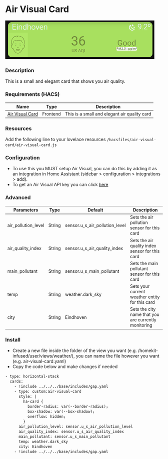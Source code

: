 # Air Visual Card
![Homekit Infused](../images/air-visual-card.png)

### Description
This is a small and elegant card that shows you air quality.

### Requirements (HACS)
| Name | Type  | Description |
|----------------------------------|-------------|---------------------------------------------------------------------------------------------------------------------------------------------------------------------------------------------------------|
| [Air Visual Card](https://github.com/dnguyen800/air-visual-card) | Frontend | This is a small and elegant air quality card |

### Resources
Add the following line to your lovelace resources 
```/hacsfiles/air-visual-card/air-visual-card.js```

### Configuration
- To use this you MUST setup Air Visual, you can do this by adding it as an integration in Home Assistant (sidebar > configuration > integrations > add).
- To get an Air Visual API key you can click [here](https://www.iqair.com/air-pollution-data-api)

### Advanced
| Parameters | Type | Default | Description |
|----------------------------------|-------------|----------------------------------|----------------------------------------------------------------------------------------------------------------------------------------------------------------------|
| air_pollution_level | String | sensor.u_s_air_pollution_level | Sets the air pollution sensor for this card |
| air_quality_index | String | sensor.u_s_air_quality_index | Sets the air quality index sensor for this card |
| main_pollutant | String | sensor.u_s_main_pollutant | Sets the main pollutant sensor for this card |
| temp | String | weather.dark_sky | Sets your current weather entity for this card |
| city | String | Eindhoven | Sets the city name that you are currently monitoring |

### Install
- Create a new file inside the folder of the view you want (e.g. /homekit-infused/user/views/weather/), you can name the file however you want (e.g. air-visual-card.yaml)
- Copy the code below and make changes if needed

```
- type: horizontal-stack
  cards:
    - !include ../../../base/includes/gap.yaml
    - type: custom:air-visual-card
      style: |
        ha-card {
          border-radius: var(--border-radius);
          box-shadow: var(--box-shadow);
          overflow: hidden;
        }
      air_pollution_level: sensor.u_s_air_pollution_level
      air_quality_index: sensor.u_s_air_quality_index
      main_pollutant: sensor.u_s_main_pollutant
      temp: weather.dark_sky
      city: Eindhoven
    - !include ../../../base/includes/gap.yaml
```

